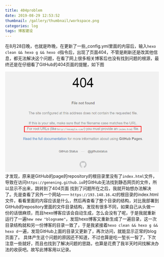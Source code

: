 ```yaml
---
title: 404problem
date: 2019-08-29 12:53:52
thumbnail: /gallery/thumbnail/workspace.png
categories: log
tags: 博客建设
---
```

在8月28日晚，也就是昨晚，在更新了一些_config.yml里面的内容后，输入`hexo clean && hexo g && hexo d`指令后，出现了页面404，不管是刷新还是改其他信息，都无法解决这个问题，在看了网上很多相关博客后也没有找到问题的根源，最终还是在仔细看了GitHub的404页面的提醒，如下图<br>
<!--more-->
![404page](404problem/404problem.png)
才发现，原来是GitHub的page的repository的根目录里没有了`index.html`文件，导致在访问`https://genening.github.io`时GitHub无法找到静态网页的文件，所以显示不出来，跳转到了404页面
找到了问题所在之后，我就开始想办法解决了。先是查看了另外一个网站—— `https://193.148.16.42`的根目录的index.html文件，看看里面的内容应该是什么，然后再查看了整个目录的结构，对比我部署到GitHub的repository里面的文件目录结构，发现有很多不同，如果自己从头做一份的话很麻烦，而且hexo博客应该会自动生成，怎么会没有了呢，于是我就重新运行了一遍`hew new "blogname"`，发现hexo博客又重新生成了一遍目录，这一次目录结构就和另一份博客的目录一致了，于是我紧接着`hexo clean && hexo g && hexo d`一遍，发现GitHub上面的目录又更新了，再次访问，就能显示正常的blog页面了。
具体产生这个问题的原因还不知道，不过也算是吃一堑长一智了，下次注意一些就好，而且也找到了解决问题的思路，也算是花费了我半天时间找解决办法的收获吧。故写此博客用以记录。
